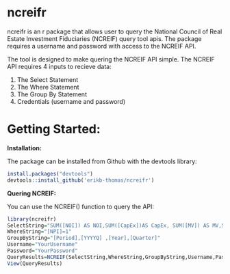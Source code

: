# ncreifr
ncreifr is an r package that allows user to query the National Council of Real Estate Investment Fiduciaries (NCREIF) query tool apis. The package requires a username and password with access to the NCREIF API. 

The tool is designed to make quering the NCREIF API simple. The NCREIF API requires 4 inputs to recieve data:
1. The Select Statement
2. The Where Statement
3. The Group By Statement
4. Credentials (username and password)

<h1>Getting Started:</h1>

<b>Installation:</b>

The package can be installed from Github with the devtools library:
```r
install.packages("devtools")
devtools::install_github('erikb-thomas/ncreifr')

```


<b>Quering NCREIF:</b>

You can use the NCREIF() function to query the API:
```r
library(ncreifr)
SelectString="SUM([NOI]) AS NOI,SUM([CapEx])AS CapEx, SUM([MV]) AS MV,SUM([MVLag1])AS MVLag1, SUM([PSales])AS PSales, Round(SUM([Denom]),4) AS Denom, Round(Sum([NOI]) / Sum([Denom]),4) AS IncomeReturn,Round((Sum([MV])-Sum([MVLag1])-Sum([CapEx])+Sum([PSALES]))/(Sum([DENOM])),4) AS CapitalReturn, Round((Sum([NOI]) / Sum([Denom]))+(Sum([MV])-Sum([MVLag1])-Sum([CapEx])+Sum([PSALES]))/(Sum([DENOM])),4) AS TotalReturn,Count([MV]) AS PropCount"
WhereString="[NPI]=1"
GroupByString="[Period],[YYYYQ] ,[Year],[Quarter]"
Username="YourUsername"
Password="YourPassword"
QueryResults=NCREIF(SelectString,WhereString,GroupByString,Username,Password,FALSE)
View(QueryResults)
```
